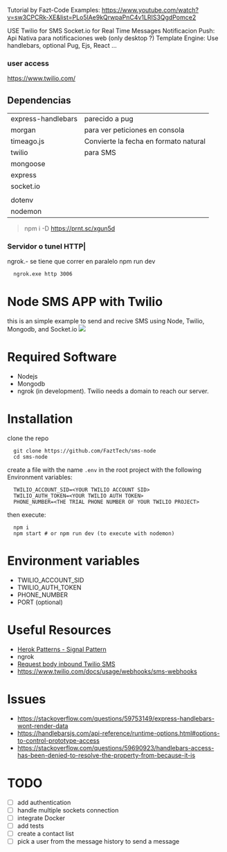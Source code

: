 Tutorial by Fazt-Code Examples: https://www.youtube.com/watch?v=sw3CPCRk-XE&list=PLo5lAe9kQrwpaPnC4v1LRIS3QgdPomce2  

USE
Twilio for SMS
Socket.io for Real Time Messages
Notificacion Push: Api Nativa para notificaciones web (only desktop ?)
Template Engine: Use handlebars, optional Pug, Ejs, React
...


### user access
https://www.twilio.com/
<!--- Comment
  user: iiotatlas.test@gmail.com
  pass: AtlasAutomation
  sid: ACdd21186fad14c9ff7ba227bfeedef952
  token: c8da169fd1b3f78cfcb5cd3e2b7fb07f
  phone: +14154296202
-->

## Dependencias
|  |  |
| --- | --- |
| express-handlebars | parecido a pug |
| morgan | para ver peticiones en consola |
| timeago.js | Convierte la fecha en formato natural |
| twilio | para SMS |
| mongoose |  |
| express |  |
| socket.io |  |
|  |  |
| dotenv |  |
| nodemon |  |

> npm i -D <dependencias de desarrollo>
> https://prnt.sc/xgun5d

### Servidor o tunel HTTP|
ngrok.- se tiene que correr en paralelo npm run dev
```cmd
  ngrok.exe http 3006
```

<!---
email: dreik.elm.mec@gmail.com
pass: Miromero777777
TWILIO_ACCOUNT_SID=AC06c6a93ab334ffb3c615255605614510
TWILIO_AUTH_TOKEN=d03d05163bc9f64e1cf8effc737c44a0
PHONE=+13852573363
DEFAULT_PHONE=+59165377811
DEFAULT_NAME=Dixon Apaza

***************************************
email: dreik.elm.mec.game2@gmail.com
pass: Camitas7777777
TWILIO_ACCOUNT_SID=ACa2adbf7e20e45d42a5acde7c9e25e576
TWILIO_AUTH_TOKEN=d60994acc59bf8a34b183d6fbd503613
PHONE=+15592064312
DEFAULT_PHONE=+59172232563
DEFAULT_NAME=Erik Ticonipa

***************************************
email: iiotatlas.test@gmail.com
pass: AtlasAutomation
repass:9untYBleuL_i0hpb2hNU64lK3YELG5RH2lpmdLZp
TWILIO_ACCOUNT_SID=ACdd21186fad14c9ff7ba227bfeedef952
TWILIO_AUTH_TOKEN=6329276a2be24ddc5d3beb4ad5e0b2d1
PHONE=+14154296202
DEFAULT_PHONE=+59168499480
DEFAULT_NAME=Asbel Apaza

***************************************
email: iiotatlas@gmail.com
pass: AtlasAutomation
repass:9untYBleuL_i0hpb2hNU64lK3YELG5RH2lpmdLZp
TWILIO_ACCOUNT_SID=
TWILIO_AUTH_TOKEN=
PHONE=
DEFAULT_PHONE:+59168499480
DEFAULT_NAME=Asbel Apaza
--->

# Node SMS APP with Twilio
this is an simple example to send and recive SMS using Node, Twilio, Mongodb, and Socket.io
![](./screenshot.png)

# Required Software
* Nodejs
* Mongodb
* ngrok (in development). Twilio needs a domain to reach our server.

# Installation
clone the repo
```shell
  git clone https://github.com/FaztTech/sms-node
  cd sms-node
```
create a file with the name `.env` in the root project with the following Environment variables:
```text
  TWILIO_ACCOUNT_SID=<YOUR TWILIO ACCOUNT SID>
  TWILIO_AUTH_TOKEN=<YOUR TWILIO AUTH TOKEN>
  PHONE_NUMBER=<THE TRIAL PHONE NUMBER OF YOUR TWILIO PROJECT>
```
then execute:
```shell
  npm i
  npm start # or npm run dev (to execute with nodemon)
```

# Environment variables
* TWILIO_ACCOUNT_SID
* TWILIO_AUTH_TOKEN
* PHONE_NUMBER
* PORT (optional)

# Useful Resources
* [Herok Patterns - Signal Pattern](https://www.heropatterns.com/)
* ngrok
* [Request body inbound Twilio SMS](https://www.twilio.com/docs/sms/twiml#twilios-request-to-your-application)
* https://www.twilio.com/docs/usage/webhooks/sms-webhooks

# Issues
* https://stackoverflow.com/questions/59753149/express-handlebars-wont-render-data
* https://handlebarsjs.com/api-reference/runtime-options.html#options-to-control-prototype-access
* https://stackoverflow.com/questions/59690923/handlebars-access-has-been-denied-to-resolve-the-property-from-because-it-is

# TODO
* [ ] add authentication
* [ ] handle multiple sockets connection
* [ ] integrate Docker 
* [ ] add tests
* [ ] create a contact list
* [ ] pick a user from the message history to send a message

